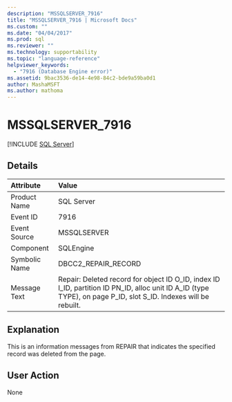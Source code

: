 ```yaml
---
description: "MSSQLSERVER_7916"
title: "MSSQLSERVER_7916 | Microsoft Docs"
ms.custom: ""
ms.date: "04/04/2017"
ms.prod: sql
ms.reviewer: ""
ms.technology: supportability
ms.topic: "language-reference"
helpviewer_keywords: 
  - "7916 (Database Engine error)"
ms.assetid: 9bac3536-de14-4e98-84c2-bde9a59ba0d1
author: MashaMSFT
ms.author: mathoma
---
```

# MSSQLSERVER_7916
 [!INCLUDE [SQL Server](../../includes/applies-to-version/sqlserver.md)]
  
## Details  
  
| Attribute | Value |  
| :-------- | :---- |  
|Product Name|SQL Server|  
|Event ID|7916|  
|Event Source|MSSQLSERVER|  
|Component|SQLEngine|  
|Symbolic Name|DBCC2_REPAIR_RECORD|  
|Message Text|Repair: Deleted record for object ID O_ID, index ID I_ID, partition ID PN_ID, alloc unit ID A_ID (type TYPE), on page P_ID, slot S_ID. Indexes will be rebuilt.|  
  
## Explanation  
This is an information messages from REPAIR that indicates the specified record was deleted from the page.  
  
## User Action  
None  
  
